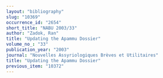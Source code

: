```yaml
---
layout: "bibliography"
slug: "10369"
occurrence_id: "2654"
short_title: "NABU 2003/33"
author: "Zadok, Ran"
title: "Updating the Apammu Dossier"
volume_no_: "33"
publication_year: "2003"
journal: "Nouvelles Assyriologiques Brèves et Utilitaires"
title: "Updating the Apammu Dossier"
previous_item: "10372"
---
```

